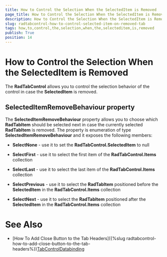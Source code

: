 ```yaml
---
title: How to Control the Selection When the SelectedItem is Removed
page_title: How to Control the Selection When the SelectedItem is Removed
description: How to Control the Selection When the SelectedItem is Removed
slug: radtabcontrol-how-to-control-selected-item-on-removed-tab
tags: how,to,control,the,selection,when,the,selecteditem,is,removed
publish: True
position: 14
---
```


# How to Control the Selection When the SelectedItem is Removed



The __RadTabControl__ allows you to control the selection behavior of the control in case the
      __SelectedItem__ is removed. 

## SelectedItemRemoveBehaviour property

The __SelectedItemRemoveBehaviour__ property allows you to choose which __RadTabItem__ 
        should be selected next in case the currently selected __RadTabItem__ is removed. The property is enumeration of
        type __SelectedItemRemoveBehaviour__ and it exposes the following members:

* __SelectNone__ - use it to set the __RadTabControl.SelectedItem__ to null 

* __SelectFirst__ - use it to select the first item of the __RadTabControl.Items__ 
            collection

* __SelectLast__ - use it to select the last item of the __RadTabControl.Items__ 
            collection

* __SelectPrevious__ - use it to select the __RadTabItem__ positioned before the 
            __SelectedItem__ in the __RadTabControl.Items__ collection

* __SelectNext__ - use it to select the __RadTabItem__ positioned after the 
            __SelectedItem__ in the __RadTabControl.Items__ collection

# See Also

 * [How To Add Close Button to the Tab Headers]({%slug radtabcontrol-how-to-add-close-button-to-the-tab-headers%})[TabControlDatabinding](http://demos.telerik.com/silverlight/#TabControl/Databinding)
